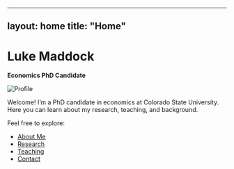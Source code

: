 
---
layout: home
title: "Home"
---

# Luke Maddock
**Economics PhD Candidate**

![Profile](/assets/img/profile.jpg)

Welcome! I’m a PhD candidate in economics at Colorado State University. Here you can learn about my research, teaching, and background.

Feel free to explore:
- [About Me](/about/)
- [Research](/research/)
- [Teaching](/teaching/)
- [Contact](/contact/)



